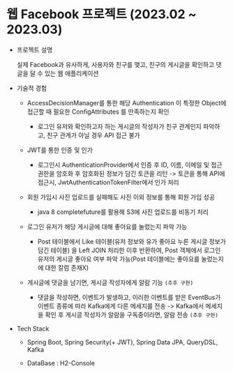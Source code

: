 # 웹 Facebook  프로젝트 (2023.02 ~ 2023.03)
- 프로젝트 설명 

  실제 Facebook과 유사하게, 사용자와 친구를 맺고, 친구의 게시글을 확인하고 댓글을 달 수 있는 웹 애플리케이션
  
* 기술적 경험


    * AccessDecisionManager를 통한 해당 Authentication 이 특정한 Object에 접근할 때 필요한 ConfigAttributes 를 만족하는지 확인
    
      * 로그인 유저와 확인하고자 하는 게시글의 작성자가 친구 관계인지 파악하고, 친구 관계가 아닐 경우 API 접근 불가
      
    * JWT를 통한 인증 및 인가
    
      * 로그인시 AuthenticationProvider에서 인증 후 ID, 이름, 이메일 및 접근 권한을 암호화 후 암호화된 정보가 담긴 토큰을 리턴 -> 토큰을 통해 API에 접근시, JwtAuthenticationTokenFilter에서 인가 처리
      
    * 회원 가입시 사진 업로드를 실패해도 사진 이외 정보를 통해 회원 가입 성공
    
      * java 8 completefuture를 활용해 S3에 사진 업로드를 비동기 처리
      
    * 로그인 유저가 해당 게시글에 대해 좋아요를 눌렀는지 파악 가능
    
      * Post 테이블에서 Like 테이블(유저 정보와 유가 좋아요 누른 게시글 정보가 담긴 테이블) 을 Left JOIN 처리한 이후 반환하여, Post 객체에서 로그인 유저의 게시글 좋아요 여부 파악 가능(Post 테이블에는 좋아요를 눌렀는지에 대한 칼럼 존재X)

    * 게시글에 댓글을 남기면, 게시글 작성자에게 알람 기능 `(추후 구현)`

       * 댓글을 작성하면, 이벤트가 발생하고, 이러한 이벤트를 받은 EventBus가 이벤트 종류에 따라 Kafka에게 다른 메세지를 전송 -> Kafka에서 메세지을 확인 후  게시글 작성자가 알람을 구독중이라면, 알람 전송 `(추후 구현)`
      
      
      
      
      
* Tech Stack

  * Spring Boot, Spring Security(+ JWT), Spring Data JPA, QueryDSL, Kafka
  
  * DataBase : H2-Console
